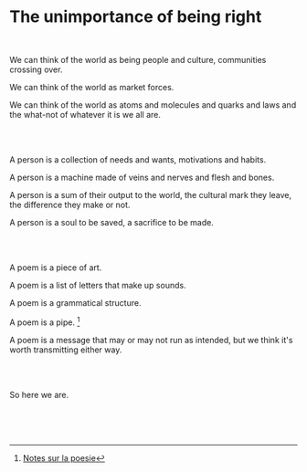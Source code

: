 # The unimportance of being right

<br>

We can think of the world as being people and culture, communities crossing over.

We can think of the world as market forces.

We can think of the world as atoms and molecules and quarks and laws and the what-not of whatever it is we all are.

<br>

<br>

A person is a collection of needs and wants, motivations and habits.

A person is a machine made of veins and nerves and flesh and bones.

A person is a sum of their output to the world, the cultural mark they leave, the difference they make or not.

A person is a soul to be saved, a sacrifice to be made.

<br>

<br>

A poem is a piece of art.

A poem is a list of letters that make up sounds.

A poem is a grammatical structure.

A poem is a pipe. [^pipe]

A poem is a message that may or may not run as intended, but we think it's worth transmitting either way.

<br>

<br>

So here we are.

<br>

<br>

<br>

[^pipe]: [Notes sur la poesie](https://gallica.bnf.fr/ark:/12148/bpt6k58451673/f59.item.r=pipe)
